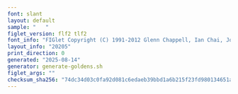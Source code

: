 ```yaml
---
font: slant
layout: default
sample: "   "
figlet_version: flf2 tlf2
font_info: "FIGlet Copyright (C) 1991-2012 Glenn Chappell, Ian Chai, John Cowan,"
layout_info: "20205"
print_direction: 0
generated: "2025-08-14"
generator: generate-goldens.sh
figlet_args: ""
checksum_sha256: "74dc34d03c0fa92d081c6edaeb39bbd1a6b215f23fd980134651aca81e7f4c94"
---
```


```text
           
           
           
           
           
           
```
